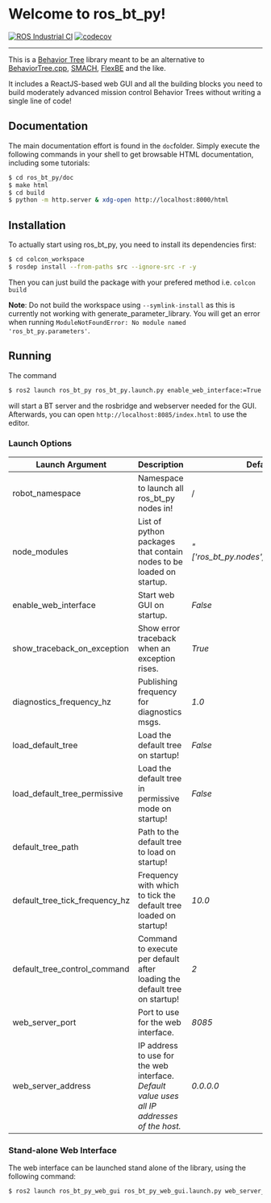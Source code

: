 # Welcome to ros_bt_py!

[![ROS Industrial CI](https://github.com/fzi-forschungszentrum-informatik/ros2_ros_bt_py/actions/workflows/industrial_ci.yml/badge.svg)](https://github.com/fzi-forschungszentrum-informatik/ros2_ros_bt_py/actions/workflows/industrial_ci.yml)
[![codecov](https://codecov.io/gh/fzi-forschungszentrum-informatik/ros2_ros_bt_py/graph/badge.svg?token=CRF3GMWWG3)](https://codecov.io/gh/fzi-forschungszentrum-informatik/ros2_ros_bt_py)

---

This is a [Behavior Tree](https://en.wikipedia.org/wiki/Behavior_tree_(artificial_intelligence,_robotics_and_control)) library meant to be an alternative to [BehaviorTree.cpp](https://www.behaviortree.dev/), [SMACH](http://wiki.ros.org/smach), [FlexBE](http://wiki.ros.org/flexbe) and the like.

It includes a ReactJS-based web GUI and all the building blocks you need to build moderately advanced mission control Behavior Trees without writing a single line of code!

## Documentation

The main documentation effort is found in the `doc`folder.
Simply execute the following commands in your shell to get browsable HTML documentation, including some tutorials:

```bash
$ cd ros_bt_py/doc
$ make html
$ cd build
$ python -m http.server & xdg-open http://localhost:8000/html
```

## Installation

To actually start using ros_bt_py, you need to install its dependencies first:

```bash
$ cd colcon_workspace
$ rosdep install --from-paths src --ignore-src -r -y
```

Then you can just build the package with your prefered method i.e. `colcon build`

**Note**: Do not build the workspace using `--symlink-install` as this is currently not working
with generate_parameter_library. You will get an error when running `ModuleNotFoundError: No module named 'ros_bt_py.parameters'`.

## Running

The command
```bash
$ ros2 launch ros_bt_py ros_bt_py.launch.py enable_web_interface:=True
```

will start a BT server and the rosbridge and webserver needed for the
GUI.
Afterwards, you can open `http://localhost:8085/index.html` to use the editor.

### Launch Options

| **Launch Argument**            | **Description**                                                                             | **Default Value**                             |
|--------------------------------|---------------------------------------------------------------------------------------------|-----------------------------------------------|
| robot_namespace                | Namespace to launch all ros_bt_py nodes in!                                                 | /                                             |
| node_modules                   | List of python packages that contain nodes to be loaded on startup.                         | _"['ros_bt_py.nodes','ros_bt_py.ros_nodes']"_ |
| enable_web_interface           | Start web GUI on startup.                                                                   | _False_                                       |
| show_traceback_on_exception    | Show error traceback when an exception rises.                                               | _True_                                        |
| diagnostics_frequency_hz       | Publishing frequency for diagnostics msgs.                                                  | _1.0_                                         |
| load_default_tree              | Load the default tree on startup!                                                           | _False_                                       |
| load_default_tree_permissive   | Load the default tree in permissive mode on startup!                                        | _False_                                       |
| default_tree_path              | Path to the default tree to load on startup!                                                |                                               |
| default_tree_tick_frequency_hz | Frequency with which to tick the default tree loaded on startup!                            | _10.0_                                        |
| default_tree_control_command   | Command to execute per default after loading the default tree on startup!                   | _2_                                           |
| web_server_port                | Port to use for the web interface.                                                          | _8085_                                        |
| web_server_address             | IP address to use for the web interface. _Default value uses all IP addresses of the host._ | _0.0.0.0_                                     |

### Stand-alone Web Interface

The web interface can be launched stand alone of the library, using the following command:

```bash
$ ros2 launch ros_bt_py_web_gui ros_bt_py_web_gui.launch.py web_server_port:=8085 web_server_address:=0.0.0.0
```
